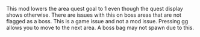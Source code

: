 This mod lowers the area quest goal to 1 even though the quest display shows otherwise. There are issues with this on boss areas that are not flagged as a boss. This is a game issue and not a mod issue. Pressing gg allows you to move to the next area. A boss bag may not spawn due to this.
